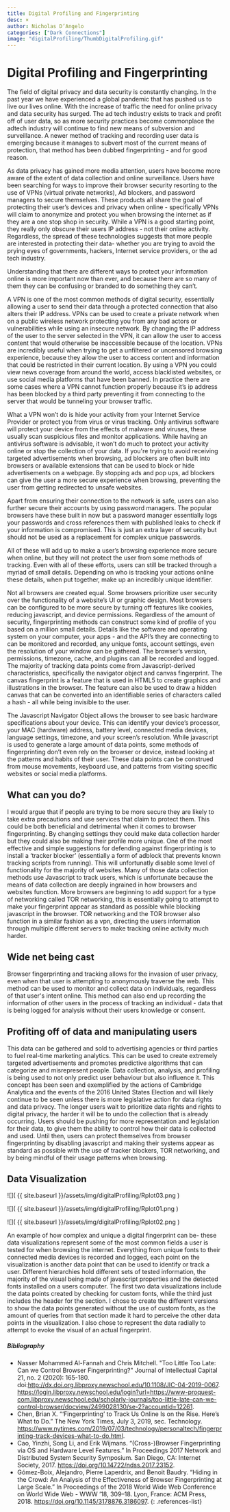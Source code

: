 ```yaml
---
title: Digital Profiling and Fingerprinting
desc: ×
author: Nicholas D’Angelo
categories: ["Dark Connections"]
image: "digitalProfiling/ThumbDigitalProfiling.gif"
---
```


# Digital Profiling and Fingerprinting

The field of digital privacy and data security is constantly changing. In the past year we have experienced a global pandemic that has pushed us to live our lives online. With the increase of traffic the need for online privacy and data security has surged. The ad tech industry exists to track and profit off of user data, so as more security practices become commonplace the adtech industry will continue to find new means of subversion and surveillance. A newer method of tracking and recording user data is emerging because it manages to subvert most of the current means of protection, that method has been dubbed fingerprinting - and for good reason.

As data privacy has gained more media attention, users have become more aware of the extent of data collection and online surveillance. Users have been searching for ways to improve their browser security resorting to the use of VPNs (virtual private networks), Ad blockers, and password managers to secure themselves. These products all share the goal of protecting their user’s devices and privacy when online -  specifically VPNs will claim to anonymize and protect you when browsing the internet as if they are a one stop shop in security. While a VPN is a good starting point, they really only obscure their users IP address - not their online activity. Regardless, the spread of these technologies suggests that more people are interested in protecting their data- whether you are trying to avoid the prying eyes of governments, hackers, Internet service providers, or the ad tech industry. 

Understanding that there are different ways to protect your information online is more important now than ever, and because there are so many of them they can be confusing or branded to do something they can’t. 

A VPN is one of the most common methods of digital security, essentially allowing a user to send their data through a protected connection that also alters their IP address. VPNs can be used to create a private network when on a public wireless network protecting you from any bad actors or vulnerabilities while using an insecure network. By changing the IP address of the user to the server selected in the VPN, it can allow the user to access content that would otherwise be inaccessible because of the location. VPNs are incredibly useful when trying to get a unfiltered or uncensored browsing experience, because they allow the user to access content and information that could be restricted in their current location. By using a VPN you could view news coverage from around the world, access blacklisted websites, or use social media platforms that have been banned. In practice there are some cases where a VPN cannot function properly because it’s ip address has been blocked by a third party preventing it from connecting to the server that would be tunneling your browser traffic.  

What a VPN won’t do is hide your activity from your Internet Service Provider or protect you from virus or virus tracking. Only antivirus software will protect your device from the effects of malware and viruses, these usually scan suspicious files and monitor applications. While having an antivirus software is advisable, it won’t do much to protect your activity online or stop the collection of your data. If you're trying to avoid receiving targeted advertisements when browsing, ad blockers are often built into browsers or available extensions that can be used to block or hide advertisements on a webpage. By stopping ads and pop ups, ad blockers can give the user a more secure experience when browsing, preventing the user from getting redirected to unsafe websites. 

Apart from ensuring their connection to the network is safe, users can also further secure their accounts by using password managers. The popular browsers have these built in now but a password manager essentially logs your passwords and cross references them with published leaks to check if your information is compromised. This is just an extra layer of security but should not be used as a replacement for complex unique passwords.

All of these will add up to make a user’s browsing experience more secure when online, but they will not protect the user from some methods of tracking. Even with all of these efforts, users can still be tracked through a myriad of small details. Depending on who is tracking your actions online these details, when put together, make up an incredibly unique identifier. 

Not all browsers are created equal. Some browsers prioritize user security over the functionality of a website’s UI or graphic design. Most browsers can be configured to be more secure by turning off features like cookies, reducing javascript, and device permissions. Regardless of the amount of security, fingerprinting methods can construct some kind of profile of you based on a million small details. Details like the software and operating system on your computer, your apps - and the API’s they are connecting to can be monitored and recorded, any unique fonts, account settings, even the resolution of your window can be gathered. The browser’s version, permissions, timezone, cache, and plugins can all be recorded and logged. The majority of tracking data points come from Javascript-derived characteristics, specifically the navigator object and canvas fingerprint. The canvas fingerprint is a feature that is used in HTML5 to create graphics and illustrations in the browser. The feature can also be used to draw a hidden canvas that can be converted into an identifiable series of characters called a hash - all while being invisible to the user.

The Javascript Navigator Object allows the browser to see basic hardware specifications about your device. This can identify your device’s processor, your MAC (hardware) address, battery level, connected media devices, language settings, timezone, and your screen’s resolution. While javascript is used to generate a large amount of data points, some methods of fingerprinting don’t even rely on the browser or device, instead looking at the patterns and habits of their user. These data points can be construed from mouse movements, keyboard use, and patterns from visiting specific websites or social media platforms.

## What can you do?

I would argue that if people are trying to be more secure they are likely to take extra precautions and use services that claim to protect them. This could be both beneficial and detrimental when it comes to browser fingerprinting. By changing settings they could make data collection harder but they could also be making their profile more unique. One of the most effective and simple suggestions for defending against fingerprinting is to install a ‘tracker blocker’ (essentially a form of adblock that prevents known tracking scripts from running). This will unfortunatly disable some level of functionality for the majority of websites. Many of those data collection methods use Javascript to track users, which is unfortunate because the means of data collection are deeply ingrained in how browsers and websites function. More browsers are beginning to add support for a type of networking called TOR networking, this is essentially going to attempt to make your fingerprint appear as standard as possible while blocking javascript in the browser. TOR networking and the TOR browser also function in a similar fashion as a vpn, directing the users information through multiple different servers to make tracking online activity much harder. 

## Wide net being cast

Browser fingerprinting and tracking allows for the invasion of user privacy, even when that user is attempting to anonymously traverse the web. This method can be used to monitor and collect data on individuals, regardless of that user's intent online. This method can also end up recording the information of other users in the process of tracking an individual - data that is being logged for analysis without their users knowledge or consent.

## Profiting off of data and manipulating users 

This data can be gathered and sold to advertising agencies or third parties to fuel real-time marketing analytics. This can be used to create extremely targeted advertisements and promotes predictive algorithms that can categorize and misrepresent people. Data collection, analysis, and profiling is being used to not only predict user behaviour but also influence it. This concept has been seen and exemplified by the actions of Cambridge Analytica and the events of the 2016 United States Election and will likely continue to be seen unless there is more legislative action for data rights and data privacy. The longer users wait to prioritize data rights and rights to digital privacy, the harder it will be to undo the collection that is already occurring. Users should be pushing for more representation and legislation for their data, to give them the ability to control how their data is collected and used. Until then, users can protect themselves from browser fingerprinting by disabling javascript and making their systems appear as standard as possible with the use of tracker blockers, TOR networking, and by being mindful of their usage patterns when browsing. 

## Data Visualization

![]( {{ site.baseurl }}/assets/img/digitalProfiling/Rplot03.png )

![]( {{ site.baseurl }}/assets/img/digitalProfiling/Rplot01.png )

![]( {{ site.baseurl }}/assets/img/digitalProfiling/Rplot02.png )

An example of how complex and unique a digital fingerprint can be- these data visualizations represent some of the most common fields a user is tested for when browsing the internet. Everything from unique fonts to their connected media devices is recorded and logged, each point on the visualization is another data point that can be used to identify or track a user. Different hierarchies hold different sets of tested information, the majority of the visual being made of javascript properties and the detected fonts installed on a users computer. The first two data visualizations include the data points created by checking for custom fonts, while the third just includes the header for the section. I chose to create the different versions to show the data points generated without the use of custom fonts, as the amount of queries from that section made it hard to perceive the other data points in the visualization. I also chose to represent the data radially to attempt to evoke the visual of an actual fingerprint. 

##### Bibliography

- Nasser Mohammed Al-Fannah and Chris Mitchell. "Too Little Too Late: Can we Control Browser Fingerprinting?" Journal of Intellectual Capital 21, no. 2 (2020): 165-180. doi:http://dx.doi.org.libproxy.newschool.edu/10.1108/JIC-04-2019-0067. https://login.libproxy.newschool.edu/login?url=https://www-proquest-com.libproxy.newschool.edu/scholarly-journals/too-little-late-can-we-control-browser/docview/2499028130/se-2?accountid=12261.
- Chen, Brian X. “‘Fingerprinting’ to Track Us Online Is on the Rise. Here’s What to Do.” The New York Times, July 3, 2019, sec. Technology. https://www.nytimes.com/2019/07/03/technology/personaltech/fingerprinting-track-devices-what-to-do.html.
- Cao, Yinzhi, Song Li, and Erik Wijmans. “(Cross-)Browser Fingerprinting via OS and Hardware Level Features.” In Proceedings 2017 Network and Distributed System Security Symposium. San Diego, CA: Internet Society, 2017. https://doi.org/10.14722/ndss.2017.23152.
- Gómez-Boix, Alejandro, Pierre Laperdrix, and Benoit Baudry. “Hiding in the Crowd: An Analysis of the Effectiveness of Browser Fingerprinting at Large Scale.” In Proceedings of the 2018 World Wide Web Conference on World Wide Web - WWW ’18, 309–18. Lyon, France: ACM Press, 2018. https://doi.org/10.1145/3178876.3186097.
{: .references-list}